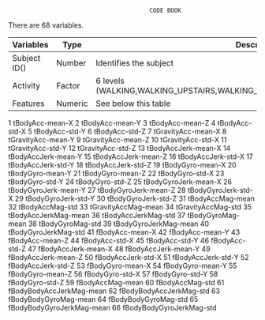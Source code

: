 
				                            CODE BOOK

There are 68 variables.

Variables    | Type    | Description
------------ | ------- | -----------
Subject ID() | Number  | Identifies the subject
Activity     | Factor  | 6 levels (WALKING,WALKING_UPSTAIRS,WALKING_DOWNSTAIRS,SITTING,STANDING,LAYING) 
Features     | Numeric | See below this table




1
tBodyAcc-mean-X
2
tBodyAcc-mean-Y
3
tBodyAcc-mean-Z
4
tBodyAcc-std-X
5
tBodyAcc-std-Y
6
tBodyAcc-std-Z
7
tGravityAcc-mean-X
8
tGravityAcc-mean-Y
9
tGravityAcc-mean-Z
10
tGravityAcc-std-X
11
tGravityAcc-std-Y
12
tGravityAcc-std-Z
13
tBodyAccJerk-mean-X
14
tBodyAccJerk-mean-Y
15
tBodyAccJerk-mean-Z
16
tBodyAccJerk-std-X
17
tBodyAccJerk-std-Y
18
tBodyAccJerk-std-Z
19
tBodyGyro-mean-X
20
tBodyGyro-mean-Y
21
tBodyGyro-mean-Z
22
tBodyGyro-std-X
23
tBodyGyro-std-Y
24
tBodyGyro-std-Z
25
tBodyGyroJerk-mean-X
26
tBodyGyroJerk-mean-Y
27
tBodyGyroJerk-mean-Z
28
tBodyGyroJerk-std-X
29
tBodyGyroJerk-std-Y
30
tBodyGyroJerk-std-Z
31
tBodyAccMag-mean
32
tBodyAccMag-std
33
tGravityAccMag-mean
34
tGravityAccMag-std
35
tBodyAccJerkMag-mean
36
tBodyAccJerkMag-std
37
tBodyGyroMag-mean
38
tBodyGyroMag-std
39
tBodyGyroJerkMag-mean
40
tBodyGyroJerkMag-std
41
fBodyAcc-mean-X
42
fBodyAcc-mean-Y
43
fBodyAcc-mean-Z
44
fBodyAcc-std-X
45
fBodyAcc-std-Y
46
fBodyAcc-std-Z
47
fBodyAccJerk-mean-X
48
fBodyAccJerk-mean-Y
49
fBodyAccJerk-mean-Z
50
fBodyAccJerk-std-X
51
fBodyAccJerk-std-Y
52
fBodyAccJerk-std-Z
53
fBodyGyro-mean-X
54
fBodyGyro-mean-Y
55
fBodyGyro-mean-Z
56
fBodyGyro-std-X
57
fBodyGyro-std-Y
58
fBodyGyro-std-Z
59
fBodyAccMag-mean
60
fBodyAccMag-std
61
fBodyBodyAccJerkMag-mean
62
fBodyBodyAccJerkMag-std
63
fBodyBodyGyroMag-mean
64
fBodyBodyGyroMag-std
65
fBodyBodyGyroJerkMag-mean
66
fBodyBodyGyroJerkMag-std

